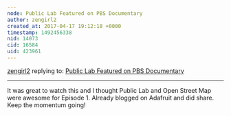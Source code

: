 ```yaml
---
node: Public Lab Featured on PBS Documentary
author: zengirl2
created_at: 2017-04-17 19:12:18 +0000
timestamp: 1492456338
nid: 14073
cid: 16584
uid: 423961
---
```




[zengirl2](../profile/zengirl2) replying to: [Public Lab Featured on PBS Documentary](../notes/klie/03-31-2017/public-lab-featured-on-pbs-documentary)

----
It was great to watch this and I thought Public Lab and Open Street Map were awesome for Episode 1. Already blogged on Adafruit and did share. Keep the momentum going!